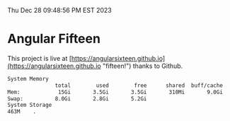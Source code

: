 Thu Dec 28 09:48:56 PM EST 2023

# Angular Fifteen


This project is live at [https://angularsixteen.github.io](https://angularsixteen.github.io "fifteen!") thanks to Github.

```bash
System Memory
               total        used        free      shared  buff/cache   available
Mem:            15Gi       3.5Gi       3.5Gi       310Mi       9.0Gi        11Gi
Swap:          8.0Gi       2.8Gi       5.2Gi
System Storage
463M	.
